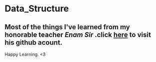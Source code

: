 # Data_Structure
## Most of the things I've learned from my honorable teacher ***Enam Sir*** .click [here](https://github.com/enamcse) to visit his github acount.
Happy Learning. <3
